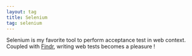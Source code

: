 ```yaml
---
layout: tag
title: Selenium
tag: selenium
---
```


Selenium is my favorite tool to perform acceptance test in web context. Coupled with [Findr](https://github.com/pojosontheweb/selenium-utils/blob/master/README.md),
writing web tests becomes a pleasure !